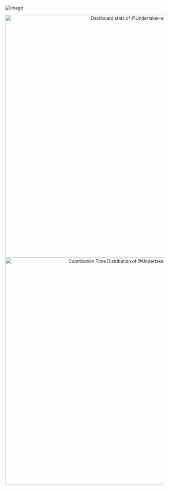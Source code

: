 
![image](https://github.com/user-attachments/assets/7fa454a8-b645-4a23-9c73-91cf5d2fc013)


<!-- Copy-paste in your Readme.md file -->

<a href="https://next.ossinsight.io/widgets/official/compose-user-dashboard-stats?user_id=179710494" target="_blank" style="display: block" align="center">
  <picture>
    <source media="(prefers-color-scheme: dark)" srcset="https://next.ossinsight.io/widgets/official/compose-user-dashboard-stats/thumbnail.png?user_id=179710494&image_size=auto&color_scheme=dark" width="771" height="auto">
    <img alt="Dashboard stats of @Undertaker-afk" src="https://next.ossinsight.io/widgets/official/compose-user-dashboard-stats/thumbnail.png?user_id=179710494&image_size=auto&color_scheme=light" width="771" height="auto">
  </picture>
</a>

<!-- Made with [OSS Insight](https://ossinsight.io/) -->
<!-- Copy-paste in your Readme.md file -->

<a href="https://next.ossinsight.io/widgets/official/analyze-user-contribution-time-distribution?user_id=179710494&period=all_times" target="_blank" style="display: block" align="center">
  <picture>
    <source media="(prefers-color-scheme: dark)" srcset="https://next.ossinsight.io/widgets/official/analyze-user-contribution-time-distribution/thumbnail.png?user_id=179710494&period=all_times&image_size=auto&color_scheme=dark" width="721" height="auto">
    <img alt="Contribution Time Distribution of @Undertaker-afk" src="https://next.ossinsight.io/widgets/official/analyze-user-contribution-time-distribution/thumbnail.png?user_id=179710494&period=all_times&image_size=auto&color_scheme=light" width="721" height="auto">
  </picture>
</a>

<!-- Made with [OSS Insight](https://ossinsight.io/) -->
